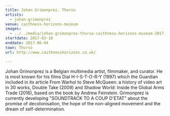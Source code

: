 ```yaml
---
title: Johan Grimonprez, Thurso
artists:
  - johan-grimonprez
venue: caithness-horizons-museum
images:
  - ../../media/johan-grimonprez-thurso-caithness-horizons-museum-2017-03-10-0.webp
startdate: 2017-03-10
enddate: 2017-06-04
town: Thurso
url: http://www.caithnesshorizons.co.uk/

---
```


Johan Grimonprez is a Belgian multimedia artist, filmmaker, and curator. He is most known for his films Dial H-I-S-T-O-R-Y (1997) which the Guardian included in its article From Warhol to Steve McQueen: a history of video art in 30 works, Double Take (2009) and Shadow World: Inside the Global Arms Trade (2016), based on the book by Andrew Feinstein. Grimonprez is currently developing "SOUNDTRACK TO A COUP D'ETAT" about the promise of decolonisation, the hope of the non-aligned movement and the dream of self-determination.